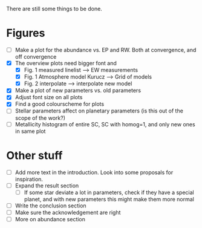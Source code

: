 There are still some things to be done.

# Figures

- [ ] Make a plot for the abundance vs. EP and RW. Both at convergence, and off convergence
- [x] The overview plots need bigger font and
    - [x] Fig. 1 measured linelist --> EW measurements
    - [x] Fig. 1 Atmosphere model Kurucz --> Grid of models
    - [x] Fig. 2 interpolate --> interpolate new model
- [x] Make a plot of new parameters vs. old parameters
- [x] Adjust font size on all plots
- [x] Find a good colourscheme for plots
- [ ] Stellar parameters affect on planetary parameters (is this out of the scope of the work?)
- [ ] Metallicity histogram of entire SC, SC with homog=1, and only new ones in same plot

# Other stuff

- [ ] Add more text in the introduction. Look into some proposals for inspiration.
- [ ] Expand the result section
    - [ ] If some star deviate a lot in parameters, check if they have a special planet, and
          with new parameters this might make them more normal
- [ ] Write the conclusion section
- [ ] Make sure the acknowledgement are right
- [ ] More on abundance section
